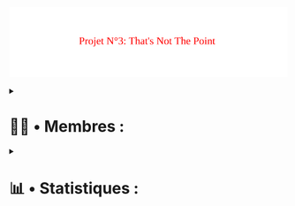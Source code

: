 ![titre](https://github.com/El1teW0lf/2024_2025_projet3_gp0_LELOU_MOUR_GRILL_SOUBR/blob/main/rainbow.svg)

<details>

<summary> 
<h1> 
👨‍💼 • Membres :
</summary>
</h1>


### Classe de 1ere 4, Cours de Mr Pioche
* #### Célestin → [GoldyRat](https://github.com/GoldyRat)
* #### Mateo → [El1teW0lf](https://github.com/El1teW0lf)
* #### Victor → [Herasium](https://github.com/Herasium)
* #### Benjamin → [Ben-cpu-gpu](https://github.com/Ben-cpu-gpu)
* $\dfrac{1}{kahoot}$

</details>

<details>

<summary> 
<h1> 
📊 • Statistiques :
</summary>
</h1>

> ![image](https://github.com/El1teW0lf/2024_2025__p04_projet2.5_n1/blob/main/folder/test.svg)

> ![imagee](https://github.com/El1teW0lf/2024_2025__p04_projet2.5_n1/blob/main/folder/stat_langage.svg)

> ### VOUS ÊTES OBLIGES D'INSTALLER TOUS LES MODULES : ```requirements.txt```

</details>
